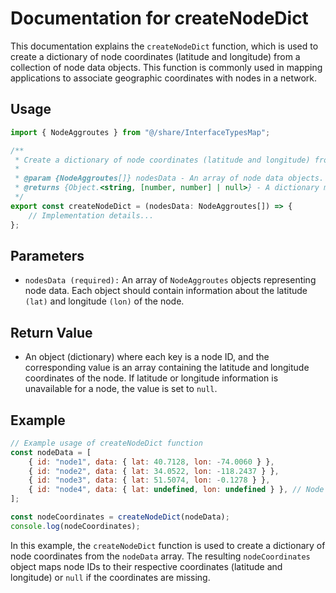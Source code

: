 # Documentation for createNodeDict

This documentation explains the `createNodeDict` function, which is used to create a dictionary of node coordinates (latitude and longitude) from a collection of node data objects. This function is commonly used in mapping applications to associate geographic coordinates with nodes in a network.

## Usage
```jsx
import { NodeAggroutes } from "@/share/InterfaceTypesMap";

/**
 * Create a dictionary of node coordinates (latitude and longitude) from a collection of node data.
 *
 * @param {NodeAggroutes[]} nodesData - An array of node data objects.
 * @returns {Object.<string, [number, number] | null>} - A dictionary mapping node IDs to coordinates or null if coordinates are unavailable.
 */
export const createNodeDict = (nodesData: NodeAggroutes[]) => {
    // Implementation details...
};
```

## Parameters
- `nodesData (required):` An array of `NodeAggroutes` objects representing node data. Each object should contain information about the latitude `(lat)` and longitude `(lon)` of the node.


## Return Value
- An object (dictionary) where each key is a node ID, and the corresponding value is an array containing the latitude and longitude coordinates of the node. If latitude or longitude information is unavailable for a node, the value is set to `null`.

## Example
```jsx
// Example usage of createNodeDict function
const nodeData = [
    { id: "node1", data: { lat: 40.7128, lon: -74.0060 } },
    { id: "node2", data: { lat: 34.0522, lon: -118.2437 } },
    { id: "node3", data: { lat: 51.5074, lon: -0.1278 } },
    { id: "node4", data: { lat: undefined, lon: undefined } }, // Node with missing coordinates
];

const nodeCoordinates = createNodeDict(nodeData);
console.log(nodeCoordinates);

```
In this example, the `createNodeDict` function is used to create a dictionary of node coordinates from the `nodeData` array. The resulting `nodeCoordinates` object maps node IDs to their respective coordinates (latitude and longitude) or `null` if the coordinates are missing.